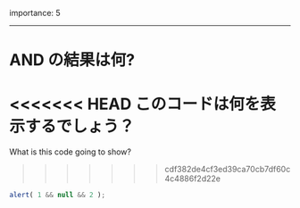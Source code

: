 importance: 5

---

# AND の結果は何?

<<<<<<< HEAD
このコードは何を表示するでしょう？
=======
What is this code going to show?
>>>>>>> cdf382de4cf3ed39ca70cb7df60c4c4886f2d22e

```js
alert( 1 && null && 2 );
```
